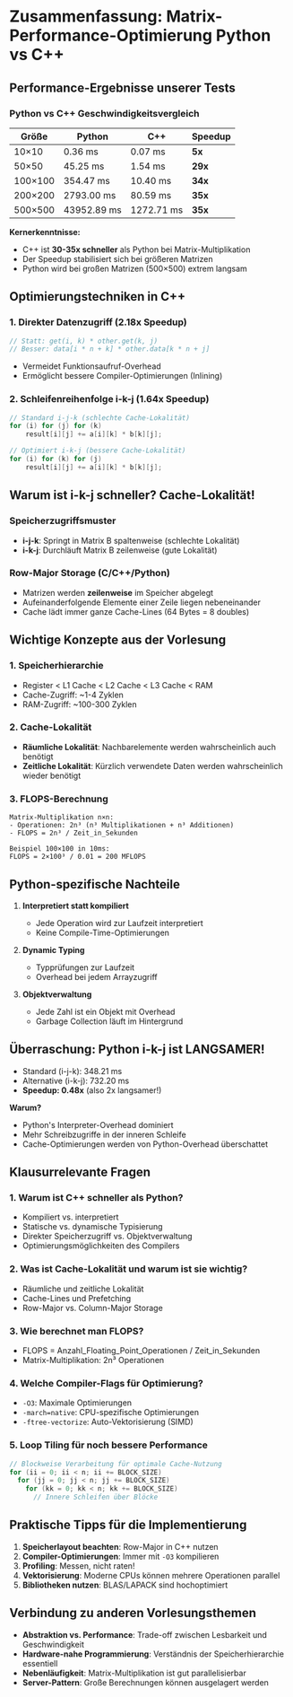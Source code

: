 # Zusammenfassung: Matrix-Performance-Optimierung Python vs C++

## Performance-Ergebnisse unserer Tests

### Python vs C++ Geschwindigkeitsvergleich

|Größe|Python|C++|Speedup|
|---|---|---|---|
|10×10|0.36 ms|0.07 ms|**5x**|
|50×50|45.25 ms|1.54 ms|**29x**|
|100×100|354.47 ms|10.40 ms|**34x**|
|200×200|2793.00 ms|80.59 ms|**35x**|
|500×500|43952.89 ms|1272.71 ms|**35x**|

**Kernerkenntnisse:**

- C++ ist **30-35x schneller** als Python bei Matrix-Multiplikation
- Der Speedup stabilisiert sich bei größeren Matrizen
- Python wird bei großen Matrizen (500×500) extrem langsam

## Optimierungstechniken in C++

### 1. **Direkter Datenzugriff** (2.18x Speedup)

```cpp
// Statt: get(i, k) * other.get(k, j)
// Besser: data[i * n + k] * other.data[k * n + j]
```

- Vermeidet Funktionsaufruf-Overhead
- Ermöglicht bessere Compiler-Optimierungen (Inlining)

### 2. **Schleifenreihenfolge i-k-j** (1.64x Speedup)

```cpp
// Standard i-j-k (schlechte Cache-Lokalität)
for (i) for (j) for (k) 
    result[i][j] += a[i][k] * b[k][j];

// Optimiert i-k-j (bessere Cache-Lokalität)
for (i) for (k) for (j)
    result[i][j] += a[i][k] * b[k][j];
```

## Warum ist i-k-j schneller? Cache-Lokalität!

### Speicherzugriffsmuster

- **i-j-k**: Springt in Matrix B spaltenweise (schlechte Lokalität)
- **i-k-j**: Durchläuft Matrix B zeilenweise (gute Lokalität)

### Row-Major Storage (C/C++/Python)

- Matrizen werden **zeilenweise** im Speicher abgelegt
- Aufeinanderfolgende Elemente einer Zeile liegen nebeneinander
- Cache lädt immer ganze Cache-Lines (64 Bytes = 8 doubles)

## Wichtige Konzepte aus der Vorlesung

### 1. **Speicherhierarchie**

- Register < L1 Cache < L2 Cache < L3 Cache < RAM
- Cache-Zugriff: ~1-4 Zyklen
- RAM-Zugriff: ~100-300 Zyklen

### 2. **Cache-Lokalität**

- **Räumliche Lokalität**: Nachbarelemente werden wahrscheinlich auch benötigt
- **Zeitliche Lokalität**: Kürzlich verwendete Daten werden wahrscheinlich wieder benötigt

### 3. **FLOPS-Berechnung**

```
Matrix-Multiplikation n×n:
- Operationen: 2n³ (n³ Multiplikationen + n³ Additionen)
- FLOPS = 2n³ / Zeit_in_Sekunden

Beispiel 100×100 in 10ms:
FLOPS = 2×100³ / 0.01 = 200 MFLOPS
```

## Python-spezifische Nachteile

1. **Interpretiert statt kompiliert**
    
    - Jede Operation wird zur Laufzeit interpretiert
    - Keine Compile-Time-Optimierungen
2. **Dynamic Typing**
    
    - Typprüfungen zur Laufzeit
    - Overhead bei jedem Arrayzugriff
3. **Objektverwaltung**
    
    - Jede Zahl ist ein Objekt mit Overhead
    - Garbage Collection läuft im Hintergrund

## Überraschung: Python i-k-j ist LANGSAMER!

- Standard (i-j-k): 348.21 ms
- Alternative (i-k-j): 732.20 ms
- **Speedup: 0.48x** (also 2x langsamer!)

**Warum?**

- Python's Interpreter-Overhead dominiert
- Mehr Schreibzugriffe in der inneren Schleife
- Cache-Optimierungen werden von Python-Overhead überschattet

## Klausurrelevante Fragen

### 1. **Warum ist C++ schneller als Python?**

- Kompiliert vs. interpretiert
- Statische vs. dynamische Typisierung
- Direkter Speicherzugriff vs. Objektverwaltung
- Optimierungsmöglichkeiten des Compilers

### 2. **Was ist Cache-Lokalität und warum ist sie wichtig?**

- Räumliche und zeitliche Lokalität
- Cache-Lines und Prefetching
- Row-Major vs. Column-Major Storage

### 3. **Wie berechnet man FLOPS?**

- FLOPS = Anzahl_Floating_Point_Operationen / Zeit_in_Sekunden
- Matrix-Multiplikation: 2n³ Operationen

### 4. **Welche Compiler-Flags für Optimierung?**

- `-O3`: Maximale Optimierungen
- `-march=native`: CPU-spezifische Optimierungen
- `-ftree-vectorize`: Auto-Vektorisierung (SIMD)

### 5. **Loop Tiling für noch bessere Performance**

```cpp
// Blockweise Verarbeitung für optimale Cache-Nutzung
for (ii = 0; ii < n; ii += BLOCK_SIZE)
  for (jj = 0; jj < n; jj += BLOCK_SIZE)
    for (kk = 0; kk < n; kk += BLOCK_SIZE)
      // Innere Schleifen über Blöcke
```

## Praktische Tipps für die Implementierung

1. **Speicherlayout beachten**: Row-Major in C++ nutzen
2. **Compiler-Optimierungen**: Immer mit `-O3` kompilieren
3. **Profiling**: Messen, nicht raten!
4. **Vektorisierung**: Moderne CPUs können mehrere Operationen parallel
5. **Bibliotheken nutzen**: BLAS/LAPACK sind hochoptimiert

## Verbindung zu anderen Vorlesungsthemen

- **Abstraktion vs. Performance**: Trade-off zwischen Lesbarkeit und Geschwindigkeit
- **Hardware-nahe Programmierung**: Verständnis der Speicherhierarchie essentiell
- **Nebenläufigkeit**: Matrix-Multiplikation ist gut parallelisierbar
- **Server-Pattern**: Große Berechnungen können ausgelagert werden